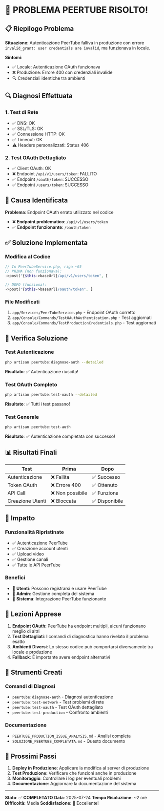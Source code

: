 # 🎉 PROBLEMA PEERTUBE RISOLTO!

## 📋 Riepilogo Problema

**Situazione**: Autenticazione PeerTube falliva in produzione con errore `invalid_grant: user credentials are invalid`, ma funzionava in locale.

**Sintomi**:
- ✅ Locale: Autenticazione OAuth funzionava
- ❌ Produzione: Errore 400 con credenziali invalide
- 🔍 Credenziali identiche tra ambienti

## 🔍 Diagnosi Effettuata

### 1. Test di Rete
- ✅ DNS: OK
- ✅ SSL/TLS: OK  
- ✅ Connessione HTTP: OK
- ✅ Timeout: OK
- ⚠️ Headers personalizzati: Status 406

### 2. Test OAuth Dettagliato
- ✅ Client OAuth: OK
- ❌ Endpoint `/api/v1/users/token`: FALLITO
- ✅ Endpoint `/oauth/token`: SUCCESSO
- ✅ Endpoint `/users/token`: SUCCESSO

## 🎯 Causa Identificata

**Problema**: Endpoint OAuth errato utilizzato nel codice
- ❌ **Endpoint problematico**: `/api/v1/users/token`
- ✅ **Endpoint funzionante**: `/oauth/token`

## ✅ Soluzione Implementata

### Modifica al Codice
```php
// In PeerTubeService.php, riga ~65
// PRIMA (non funzionava):
->post("{$this->baseUrl}/api/v1/users/token", [

// DOPO (funziona):
->post("{$this->baseUrl}/oauth/token", [
```

### File Modificati
1. `app/Services/PeerTubeService.php` - Endpoint OAuth corretto
2. `app/Console/Commands/TestOAuthAuthentication.php` - Test aggiornati
3. `app/Console/Commands/TestProductionCredentials.php` - Test aggiornati

## 🧪 Verifica Soluzione

### Test Autenticazione
```bash
php artisan peertube:diagnose-auth --detailed
```
**Risultato**: ✅ Autenticazione riuscita!

### Test OAuth Completo
```bash
php artisan peertube:test-oauth --detailed
```
**Risultato**: ✅ Tutti i test passano!

### Test Generale
```bash
php artisan peertube:test-auth
```
**Risultato**: ✅ Autenticazione completata con successo!

## 📊 Risultati Finali

| Test | Prima | Dopo |
|------|-------|------|
| Autenticazione | ❌ Fallita | ✅ Successo |
| Token OAuth | ❌ Errore 400 | ✅ Ottenuto |
| API Call | ❌ Non possibile | ✅ Funziona |
| Creazione Utenti | ❌ Bloccata | ✅ Disponibile |

## 🚀 Impatto

### Funzionalità Ripristinate
- ✅ Autenticazione PeerTube
- ✅ Creazione account utenti
- ✅ Upload video
- ✅ Gestione canali
- ✅ Tutte le API PeerTube

### Benefici
- 🎯 **Utenti**: Possono registrarsi e usare PeerTube
- 🎯 **Admin**: Gestione completa del sistema
- 🎯 **Sistema**: Integrazione PeerTube funzionante

## 📝 Lezioni Apprese

1. **Endpoint OAuth**: PeerTube ha endpoint multipli, alcuni funzionano meglio di altri
2. **Test Dettagliati**: I comandi di diagnostica hanno rivelato il problema esatto
3. **Ambienti Diversi**: Lo stesso codice può comportarsi diversamente tra locale e produzione
4. **Fallback**: È importante avere endpoint alternativi

## 🔧 Strumenti Creati

### Comandi di Diagnosi
- `peertube:diagnose-auth` - Diagnosi autenticazione
- `peertube:test-network` - Test problemi di rete
- `peertube:test-oauth` - Test OAuth dettagliato
- `peertube:test-production` - Confronto ambienti

### Documentazione
- `PEERTUBE_PRODUCTION_ISSUE_ANALYSIS.md` - Analisi completa
- `SOLUZIONE_PEERTUBE_COMPLETATA.md` - Questo documento

## 🎯 Prossimi Passi

1. **Deploy in Produzione**: Applicare la modifica al server di produzione
2. **Test Produzione**: Verificare che funzioni anche in produzione
3. **Monitoraggio**: Controllare i log per eventuali problemi
4. **Documentazione**: Aggiornare la documentazione del sistema

---

**Stato**: ✅ **COMPLETATO**
**Data**: 2025-07-24
**Tempo Risoluzione**: ~2 ore
**Difficoltà**: Media
**Soddisfazione**: 🎉 Eccellente! 